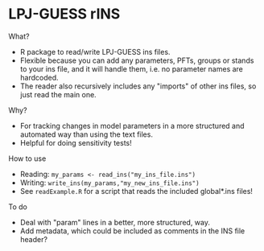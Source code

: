 # LPJ-GUESS rINS

What?
- R package to read/write LPJ-GUESS ins files.
- Flexible because you can add any parameters, PFTs, groups or stands to your ins file, and it will handle them, i.e. no parameter names are hardcoded.
- The reader also recursively includes any "imports" of other ins files, so just read the main one.

Why?
- For tracking changes in model parameters in a more structured and automated way than using the text files.
- Helpful for doing sensitivity tests!

How to use
- Reading: `my_params <- read_ins("my_ins_file.ins")`
- Writing: `write_ins(my_params,"my_new_ins_file.ins")`
- See `readExample.R` for a script that reads the included global\*.ins files!

To do
- Deal with "param" lines in a better, more structured, way.
- Add metadata, which could be included as comments in the INS file header?
